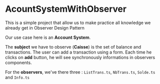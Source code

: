 # AcountSystemWithObserver
This is a simple project that allow us to make practice all knowledge we already get in Observer Design Pattern

Our use case here is an **Account System**. 

The **subject** we have to observe (**Caisse**) is the set of balance and transactions.
The user can add a transaction using a form. Each time he clicks on **add** button, he will see synchronously informations in observers components.

For the **observers**, we've there three : `ListTrans.ts`, `NbTrans.ts`, `Solde.ts` and `Info.ts`
